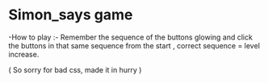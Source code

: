 ﻿# Simon_says game

 -How to play :-
     Remember the sequence of the buttons glowing and click the buttons in that same sequence from the start , correct sequence = level increase.

( So sorry for bad css, made it in hurry )
